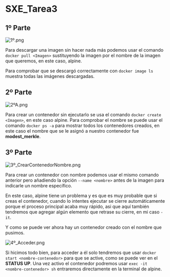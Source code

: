 # SXE_Tarea3

## 1º Parte

![1º.png](SXE_Fotos_03/1º.png)

Para descargar una imagen sin hacer nada más podemos usar el comando `docker pull <Imagen>`
sustituyendo la imagen por el nombre de la imagen que queremos, en este caso, alpine.

Para comprobar que se descargó correctamente con `docker image ls` muestra todas las imágenes descargadas.

## 2º Parte

![2ºA.png](SXE_Fotos_03/2ºA.png)

Para crear un contenedor sin ejecutarlo se usa el comando `docker create <Imagen>`, en este caso alpine.
Para comprobar el nombre se puede usar el comando `docker ps -a` para mostrar todos los contenedores
creados, en este caso el nombre que se le asignó a nuestro contenedor fue **modest_merkle**.

## 3º Parte
![3º_CrearContenedorNombre.png](SXE_Fotos_03/3º_CrearContenedorNombre.png)

Para crear un contenedor con nombre podemos usar el mismo comando anterior pero añadiendo la opción `--name <nombre>`
antes de la imagen para indicarle un nombre específico. 

En este caso, alpine tiene un problema y es que es muy probable
que si creas el contenedor, cuando lo intentes ejecutar se cierre automáticamente porque el proceso principal acaba muy rápido,
asi que aquí también tendremos que agregar algún elemento que retrase su cierre, en mi caso `-it`.

Y como se puede ver ahora hay un contenedor creado con el nombre que pusimos.

![4º_Acceder.png](SXE_Fotos_03/4º_Acceder.png)

Si hicimos todo bien, para acceder a él solo tendremos que usar `docker start <nombre-contenedor>` para que se active, como se puede ver en el **STATUS UP**. Una vez activo el contenedor
podremos usar `exec -it <nombre-contenedor> sh` entraremos directamente en la terminal de alpine.